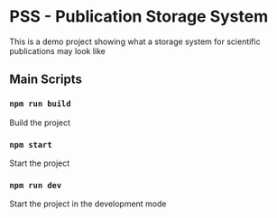 # PSS - Publication Storage System

This is a demo project showing what a storage system for scientific publications may look like

## Main Scripts

### `npm run build`

Build the project

### `npm start`

Start the project

### `npm run dev`

Start the project in the development mode
